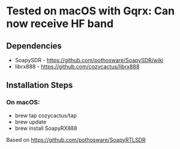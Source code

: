 # Tested on macOS with Gqrx: Can now receive HF band

## Dependencies

* SoapySDR - https://github.com/pothosware/SoapySDR/wiki
* librx888 - https://github.com/cozycactus/librx888
  
## Installation Steps

### On macOS:
  * brew tap cozycactus/tap
  * brew update
  * brew install SoapyRX888

Based on https://github.com/pothosware/SoapyRTLSDR
